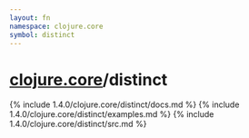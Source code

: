 ```yaml
---
layout: fn
namespace: clojure.core
symbol: distinct
---
```


# [clojure.core](../)/distinct

{% include 1.4.0/clojure.core/distinct/docs.md %}
{% include 1.4.0/clojure.core/distinct/examples.md %}
{% include 1.4.0/clojure.core/distinct/src.md %}

